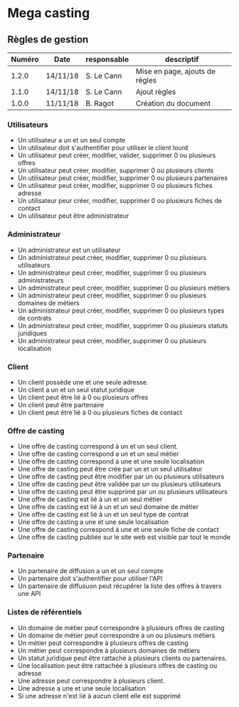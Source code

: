# Mega casting

## Règles de gestion

| Numéro | Date     | responsable | descriptif                     |
| ------ | -------- | ----------- | ------------------------------ |
| 1.2.0  | 14/11/18 | S. Le Cann  | Mise en page, ajouts de règles |
| 1.1.0  | 14/11/18 | S. Le Cann  | Ajout règles                   |
| 1.0.0  | 11/11/18 | B. Ragot    | Création du document           |

### Utilisateurs

- Un utilisateur a un et un seul compte
- Un utilisateur doit s'authentifier pour utiliser le client lourd
- Un utilisateur peut créer, modifier, valider, supprimer 0 ou plusieurs offres
- Un utilisateur peut créer, modifier, supprimer 0 ou plusieurs clients
- Un utilisateur peut créer, modifier, supprimer 0 ou plusieurs partenaires
- Un utilisateur peut créer, modifier, supprimer 0 ou plusieurs fiches adresse
- Un utilisateur peur créer, modifier, supprimer 0 ou plusieurs fiches de contact
- Un utilisateur peut être administrateur

### Administrateur

- Un administrateur est un utilisateur
- Un administrateur peut créer, modifier, supprimer 0 ou plusieurs utilisateurs
- Un administrateur peut créer, modifier, supprimer 0 ou plusieurs administrateurs
- Un administrateur peut créer, modifier, supprimer 0 ou plusieurs métiers
- Un administrateur peut créer, modifier, supprimer 0 ou plusieurs domaines de métiers
- Un administrateur peut créer, modifier, supprimer 0 ou plusieurs types de contrats
- Un administrateur peut créer, modifier, supprimer 0 ou plusieurs statuts juridiques
- Un administrateur peut créer, modifier, supprimer 0 ou plusieurs localisation

### Client

- Un client possède une et une seule adresse.
- Un client a un et un seul statut juridique
- Un client peut être lié à 0 ou plusieurs offres
- Un client peut être partenaire
- Un client peut être lié à 0 ou plusieurs fiches de contact
  
### Offre de casting

- Une offre de casting correspond à un et un seul client.
- Une offre de casting correspond a un et un seul métier
- Une offre de casting correspond à une et une seule localisation
- Une offre de casting peut être crée par un et un seul utilisateur
- Une offre de casting peut être modifier par un ou plusieurs utilisateurs
- Une offre de casting peut être validée par un ou plusieurs utilisateurs
- Une offre de casting peut être supprimé par un ou plusieurs utilisateurs
- Une offre de casting est lié à un et un seul métier
- Une offre de casting est lié à un et un seul domaine de métier
- Une offre de casting est lié à un et un seul type de contrat
- Une offre de casting a une et une seule localisation
- Une offre de casting correspond à une et une seule fiche de contact
- Une offre de casting publiée sur le site web est visible par tout le monde

### Partenaire

- Un partenaire de diffusion a un et un seul compte
- Un partenaire doit s'authentifier pour utiliser l'API
- Un partenaire de diffusuon peut récupérer la liste des offres à travers une API

### Listes de référentiels

- Un domaine de métier peut correspondre à plusieurs offres de casting
- Un domaine de métier peut correspondre à un ou plusieurs métiers
- Un métier peut correspondre à plusieurs offres de casting
- Un métier peut correspondre à plusieurs domaines de métiers
- Un statut juridique peut être rattaché à plusieurs clients ou partenaires.
- Une localisation peut être rattachée à plusieurs offres de casting ou adresse  
- Une adresse peut correspondre à plusieurs client.
- Une adresse a une et une seule localisation
- Si une adresse n'est lié à aucun client elle est supprimé

